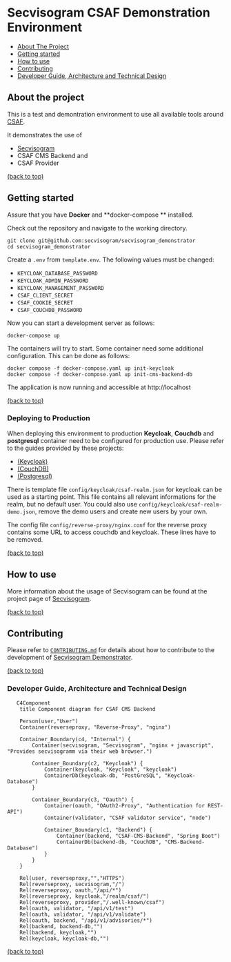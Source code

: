 # Secvisogram CSAF Demonstration Environment

- [About The Project](#about-the-project)
- [Getting started](#getting-started)
- [How to use](#how-to-use)
- [Contributing](#contributing)
- [Developer Guide, Architecture and Technical Design](#developer-guide-architecture-and-technical-design)


## About the project

This is a test and demontration environment to use all available tools around [CSAF](https://docs.oasis-open.org/csaf/csaf/v2.0/csaf-v2.0.html).

It demonstrates the use of 

- [Secvisogram](https://secvisogram.github.io)
- CSAF CMS Backend and 
- CSAF Provider

[(back to top)](#secvisogram-csaf-demonstration-environment)

## Getting started

Assure that you have **Docker** and **docker-compose ** installed.

Check out the repository and navigate to the working directory.

    git clone git@github.com:secvisogram/secvisogram_demonstrator
    cd secvisogram_demonstrator

Create a `.env` from `template.env`. The following values must be changed:
- `KEYCLOAK_DATABASE_PASSWORD`
- `KEYCLOAK_ADMIN_PASSWORD`
- `KEYCLOAK_MANAGEMENT_PASSWORD`
- `CSAF_CLIENT_SECRET`
- `CSAF_COOKIE_SECRET`
- `CSAF_COUCHDB_PASSWORD`


Now you can start a development server as follows:

    docker-compose up

The containers will try to start. Some container need some additional configuration. This can be done as follows:

	docker compose -f docker-compose.yaml up init-keycloak
	docker compose -f docker-compose.yaml up init-cms-backend-db

The application is now running and accessible at http://localhost

[(back to top)](#secvisogram-csaf-demonstration-environment)

### Deploying to Production

When deploying this environment to production **Keycloak**, **Couchdb** and **postgresql** container need to be configured for production use. Please refer to the guides provided by these projects:

- [(Keycloak)](https://keycloak.org)
- [(CouchDB)](https://couchdb.apache.org)
- [(Postgresql)](https://postgresql.org)

There is template file `config/keycloak/csaf-realm.json` for keycloak can be used as a starting point. This file contains all relevant informations for the realm, but no default user. You could also use `config/keycloak/csaf-realm-demo.json`, remove the demo users and create new users by your own.

The config file `config/reverse-proxy/nginx.conf` for the reverse proxy contains some URL to access couchdb and keycloak. These lines have to be removed.

[(back to top)](#secvisogram-csaf-demonstration-environment)

## How to use

More information about the usage of Secvisogram can be found at the project page of [Secvisogram](https://github.com/secvisogram/secvisogram).

[(back to top)](#secvisogram-csaf-demonstration-environment)

## Contributing

Please refer to [`CONTRIBUTING.md`](CONTRIBUTING.md) for details about how to contribute to the development of [Secvisogram Demonstrator](https://github.com/secvisogram/secvisogram_demonstrator).

[(back to top)](#secvisogram-csaf-demonstration-environment)

### Developer Guide, Architecture and Technical Design

```mermaid
   C4Component
    title Component diagram for CSAF CMS Backend

    Person(user,"User")
    Container(reverseproxy, "Reverse-Proxy", "nginx")
    
    Container_Boundary(c4, "Internal") {
        Container(secvisogram, "Secvisogram", "nginx + javascript", "Provides secvisogramm via their web browser.")

        Container_Boundary(c2, "Keycloak") {
            Container(keycloak, "Keycloak", "keycloak")
            ContainerDb(keycloak-db, "PostGreSQL", "Keycloak-Database")
        }

        Container_Boundary(c3, "Oauth") {
            Container(oauth, "OAuth2-Proxy", "Authentication for REST-API")
            Container(validator, "CSAF validator service", "node")

            Container_Boundary(c1, "Backend") {
                Container(backend, "CSAF-CMS-Backend", "Spring Boot")
                ContainerDb(backend-db, "CouchDB", "CMS-Backend-Database")
            }
        }
    }

    Rel(user, reverseproxy,"","HTTPS")
    Rel(reverseproxy, secvisogram,"/")
    Rel(reverseproxy, oauth,"/api/*")
    Rel(reverseproxy, keycloak,"/realm/csaf/")
    Rel(reverseproxy, provider,"/.well-known/csaf")
    Rel(oauth, validator, "/api/v1/test")
    Rel(oauth, validator, "/api/v1/validate")
    Rel(oauth, backend, "/api/v1/advisories/*")
    Rel(backend, backend-db,"")
    Rel(backend, keycloak,"")
    Rel(keycloak, keycloak-db,"")   

```

[(back to top)](#secvisogram-csaf-demonstration-environment)